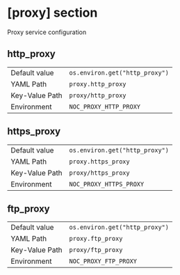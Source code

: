 # [proxy] section

Proxy service configuration

## http_proxy

|                |                                |
| -------------- | ------------------------------ |
| Default value  | `os.environ.get("http_proxy")` |
| YAML Path      | `proxy.http_proxy`             |
| Key-Value Path | `proxy/http_proxy`             |
| Environment    | `NOC_PROXY_HTTP_PROXY`         |

## https_proxy

|                |                                |
| -------------- | ------------------------------ |
| Default value  | `os.environ.get("http_proxy")` |
| YAML Path      | `proxy.https_proxy`            |
| Key-Value Path | `proxy/https_proxy`            |
| Environment    | `NOC_PROXY_HTTPS_PROXY`        |

## ftp_proxy

|                |                                |
| -------------- | ------------------------------ |
| Default value  | `os.environ.get("http_proxy")` |
| YAML Path      | `proxy.ftp_proxy`              |
| Key-Value Path | `proxy/ftp_proxy`              |
| Environment    | `NOC_PROXY_FTP_PROXY`          |
